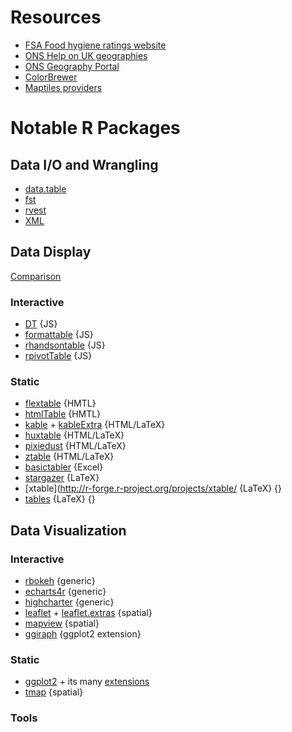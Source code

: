 # Resources
  - [FSA Food hygiene ratings website](https://ratings.food.gov.uk/)
  - [ONS Help on UK geographies](https://www.ons.gov.uk/methodology/geography/ukgeographies)
  - [ONS Geography Portal](http://geoportal.statistics.gov.uk/)  
  - [ColorBrewer](http://colorbrewer2.org/)
  - [Maptiles providers](http://leaflet-extras.github.io/leaflet-providers/preview/)
  
# Notable R Packages

## Data I/O and Wrangling
  - [data.table](https://github.com/Rdatatable/data.table) 
  - [fst](https://www.fstpackage.org/)
  - [rvest](https://rvest.tidyverse.org/)
  - [XML](http://www.omegahat.net/RSXML/)

## Data Display
[Comparison](https://hughjonesd.github.io/huxtable/design-principles.html)

### Interactive
  - [DT](https://rstudio.github.io/DT/) {JS}
  - [formattable](https://renkun-ken.github.io/formattable/) {JS}
  - [rhandsontable](https://github.com/jrowen/rhandsontable/) {JS}
  - [rpivotTable](https://github.com/smartinsightsfromdata/rpivotTable) {JS}

### Static
  - [flextable](https://github.com/davidgohel/flextable) {HMTL}
  - [htmlTable](https://github.com/gforge/htmlTable) {HMTL}
  - [kable](https://yihui.name/knitr/) + [kableExtra](https://github.com/haozhu233/kableExtra) {HTML/LaTeX}
  - [huxtable](https://github.com/hughjonesd/huxtable) {HTML/LaTeX}
  - [pixiedust](https://github.com/nutterb/pixiedust) {HTML/LaTeX}
  - [ztable](https://github.com/cardiomoon/ztable) {HTML/LaTeX}
  - [basictabler](https://github.com/cbailiss/basictabler) {Excel}
  - [stargazer](https://cran.r-project.org/package=stargazer) {LaTeX}
  - [xtable](http://r-forge.r-project.org/projects/xtable/ {LaTeX} {}
  - [tables](http://r-forge.r-project.org/projects/tables/) {LaTeX} {}

 
## Data Visualization

### Interactive
 - [rbokeh](http://hafen.github.io/rbokeh/) {generic}
 - [echarts4r](https://echarts4r.john-coene.com/) {generic}
 - [highcharter](http://jkunst.com/highcharter/) {generic}
 - [leaflet](https://rstudio.github.io/leaflet/) + [leaflet.extras](https://bhaskarvk.github.io/leaflet.extras/) {spatial}
 - [mapview](https://r-spatial.github.io/mapview/) {spatial}
 - [ggiraph](https://davidgohel.github.io/ggiraph/index.html) {ggplot2 extension}

### Static
 - [ggplot2]() + its many [extensions](http://www.ggplot2-exts.org/gallery/)
 - [tmap](https://github.com/mtennekes/tmap) {spatial}

### Tools
